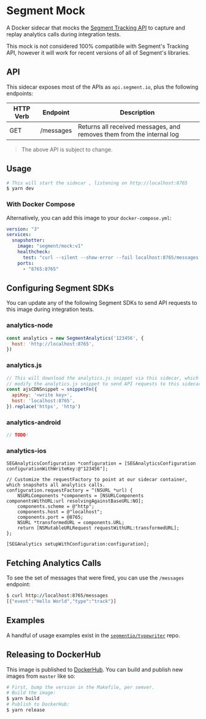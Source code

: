 # Segment Mock

A Docker sidecar that mocks the [Segment Tracking API](https://api.segment.io) to capture and replay analytics calls during integration tests.

This mock is not considered 100% compatibile with Segment's Tracking API, however it will work for recent versions of all of Segment's libraries.

## API

This sidecar exposes most of the APIs as `api.segment.io`, plus the following endpoints:

| HTTP Verb | Endpoint | Description |
| --------- | -------- | ----------- |
| GET       | /messages | Returns all received messages, and removes them from the internal log |

> The above API is subject to change.

## Usage

```sh
# This will start the sidecar , listening on http://localhost:8765
$ yarn dev
```

### With Docker Compose

Alternatively, you can add this image to your `docker-compose.yml`:

```yml
version: "3"
services:
  snapshotter:
    image: "segment/mock:v1"
    healthcheck:
      test: "curl --silent --show-error --fail localhost:8765/messages || exit 1"
    ports:
      - "8765:8765"
```

## Configuring Segment SDKs

You can update any of the following Segment SDKs to send API requests to this image during integration tests.

### analytics-node

```js
const analytics = new SegmentAnalytics('123456', {
  host: 'http://localhost:8765',
})
```

### analytics.js

```js
// This will download the analytics.js snippet via this sidecar, which will
// modify the analytics.js snippet to send API requests to this sidecar.
const ajsCDNSnippet = snippetFn({
  apiKey: '<write key>',
  host: 'localhost:8765',
}).replace('https', 'http')
```

### analytics-android

```java
// TODO!
```

### analytics-ios

```objc
SEGAnalyticsConfiguration *configuration = [SEGAnalyticsConfiguration configurationWithWriteKey:@"123456"];

// Customize the requestFactory to point at our sidecar container, which snapshots all analytics calls.
configuration.requestFactory = ^(NSURL *url) {
    NSURLComponents *components = [NSURLComponents componentsWithURL:url resolvingAgainstBaseURL:NO];
    components.scheme = @"http";
    components.host = @"localhost";
    components.port = @8765;
    NSURL *transformedURL = components.URL;
    return [NSMutableURLRequest requestWithURL:transformedURL];
};

[SEGAnalytics setupWithConfiguration:configuration];
```

## Fetching Analytics Calls

To see the set of messages that were fired, you can use the `/messages` endpoint:

```sh
$ curl http://localhost:8765/messages
[{"event":"Hello World","type":"track"}]
```

## Examples

A handful of usage examples exist in the [`segmentio/typewriter`](https://github.com/segmentio/typewriter/tree/v7.0.0/tests/e2e) repo.

## Releasing to DockerHub

This image is published to [DockerHub](https://cloud.docker.com/u/segment/repository/docker/segment/mock/general). You can build and publish new images from `master` like so:

```sh
# First, bump the version in the Makefile, per semver.
# Build the image:
$ yarn build
# Publish to DockerHub:
$ yarn release
```
